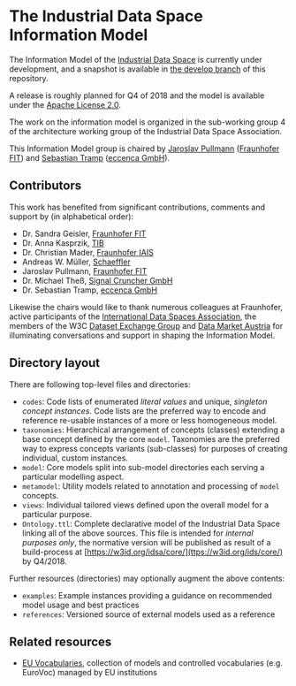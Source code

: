 # The Industrial Data Space Information Model

The Information Model of the [Industrial Data Space](https://industrialdataspace.org) is currently under development, and a snapshot is available in [the develop branch](https://github.com/IndustrialDataSpace/InformationModel/tree/develop) of this repository.

A release is roughly planned for Q4 of 2018 and the model is available under the [Apache License 2.0](https://github.com/IndustrialDataSpace/InformationModel/blob/master/LICENSE).

The work on the information model is organized in the sub-working group 4 of the architecture working group of the Industrial Data Space Association.

This Information Model group is chaired by [Jaroslav Pullmann](https://github.com/jpullmann) ([Fraunhofer FIT](https://www.fit.fraunhofer.de/)) and [Sebastian Tramp](https://sebastian.tramp.name) ([eccenca GmbH](https://www.eccenca.com)).

## Contributors

This work has benefited from significant contributions, comments and support by (in alphabetical order):

- Dr. Sandra Geisler, [Fraunhofer FIT](https://www.fit.fraunhofer.de/en)
- Dr. Anna Kasprzik, [TIB](https://www.tib.eu/en)
- Dr. Christian Mader, [Fraunhofer IAIS](https://www.iais.fraunhofer.de/en)
- Andreas W. Müller, [Schaeffler](https://www.schaeffler.de/content.schaeffler.de/en/)
- Jaroslav Pullmann, [Fraunhofer FIT](https://www.fit.fraunhofer.de/en)
- Dr. Michael Theß, [Signal Cruncher GmbH](https://signal-cruncher.com/)
- Dr. Sebastian Tramp, [eccenca GmbH](https://www.eccenca.com)

Likewise the chairs would like to thank numerous colleagues at Fraunhofer, active participants of the
[International Data Spaces Association](https://www.internationaldataspaces.org/en/), the members of the
W3C [Dataset Exchange Group](https://www.w3.org/2017/dxwg/wiki/Main_Page) and [Data Market Austria](https://datamarket.at/en/) for
illuminating conversations and support in shaping the Information Model.

## Directory layout

There are following top-level files and directories:

- `codes`: Code lists of enumerated *literal values* and unique, *singleton concept instances*. Code lists are the preferred way to encode and reference re-usable instances of a more or less homogeneous model.
- `taxonomies`: Hierarchical arrangement of concepts (classes) extending a base concept defined by the core `model`. Taxonomies are the preferred way to express concepts variants (sub-classes) for purposes of creating individual, custom instances.
- `model`: Core models split into sub-model directories each serving a particular modelling aspect.
- `metamodel`: Utility models related to annotation and processing of `model` concepts.
- `views`: Individual tailored views defined upon the overall model for a particular purpose.
- `Ontology.ttl`: Complete declarative model of the Industrial Data Space linking all of the above sources.
   This file is intended for *internal purposes only*, the normative version will be published as result of
   a build-process at [https://w3id.org/idsa/core/](ttps://w3id.org/ids/core/) by Q4/2018.

Further resources (directories) may optionally augment the above contents:

- `examples`: Example instances providing a guidance on recommended model usage and best practices
- `references`: Versioned source of external models used as a reference

## Related resources
- [EU Vocabularies](https://publications.europa.eu/en/web/eu-vocabularies/models), collection of models and controlled vocabularies (e.g. EuroVoc) managed by EU institutions
